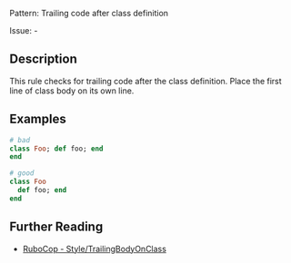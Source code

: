 Pattern: Trailing code after class definition

Issue: -

## Description

This rule checks for trailing code after the class definition. Place the first line of class body on its own line.

## Examples

```ruby
# bad
class Foo; def foo; end
end

# good
class Foo
  def foo; end
end
```

## Further Reading

* [RuboCop - Style/TrailingBodyOnClass](https://rubocop.readthedocs.io/en/latest/cops_style/#styletrailingbodyonclass)
